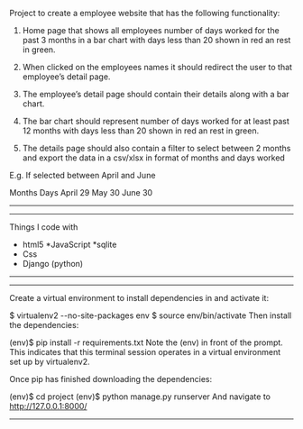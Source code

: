 Project to create a employee website that has the following functionality:


1)	Home page that shows all employees number of days worked for the past 3 months in a bar chart with days less than 20 shown in red an rest in green.

2)	When clicked on the employees names it should redirect the user to that employee’s detail page.

3)	The employee’s detail page should contain their details along with a bar chart.

4)	The bar chart should represent number of days worked for at least past 12 months with days less than 20 shown in red an rest in green.

5)	The details page should also contain a filter to select between 2 months and export the data in a csv/xlsx in format of months and days worked 
	
E.g. If selected between April and June

Months	Days
April	29
May	30
June	30
 
***********************************************************************************************
***********************************************************************************************
 Things I code with
 * html5
 *JavaScript 
 *sqlite
 * Css
 * Django (python)

****************************************************************************************************
****************************************************************************************************
Create a virtual environment to install dependencies in and activate it:

$ virtualenv2 --no-site-packages env
$ source env/bin/activate
Then install the dependencies:

(env)$ pip install -r requirements.txt
Note the (env) in front of the prompt. This indicates that this terminal session operates in a virtual environment set up by virtualenv2.

Once pip has finished downloading the dependencies:

(env)$ cd project
(env)$ python manage.py runserver
And navigate to http://127.0.0.1:8000/
******************************************************************************************************************
